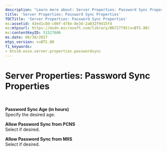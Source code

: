 ```yaml
---
description: "Learn more about: Server Properties: Password Sync Properties"
title: 'Server Properties: Password Sync Properties'
TOCTitle: 'Server Properties: Password Sync Properties'
ms:assetid: 43ed1c8d-c06f-478e-8e3d-2a032f9d15fd
ms:mtpsurl: https://msdn.microsoft.com/library/Bb727795(v=BTS.80)
ms:contentKeyID: 51527606
ms.date: 08/30/2017
mtps_version: v=BTS.80
f1_keywords:
- bts10.esso.server.properties.passwordsync
---
```


# Server Properties: Password Sync Properties

 

**Password Sync Age (in hours)**  
Specify the desired age.

**Allow Password Sync from PCNS**  
Select if desired.

**Allow Password Sync from MIIS**  
Select if desired.


